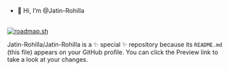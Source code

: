 - 👋 Hi, I’m @Jatin-Rohilla
 <br>
<a href="https://roadmap.sh"><img src="https://api.roadmap.sh/v1-badge/wide/64f0e147b128dce3cb97b3fe?variant=dark"
        alt="roadmap.sh" /></a>

Jatin-Rohilla/Jatin-Rohilla is a ✨ special ✨ repository because its `README.md` (this file) appears on your GitHub profile.
You can click the Preview link to take a look at your changes.

